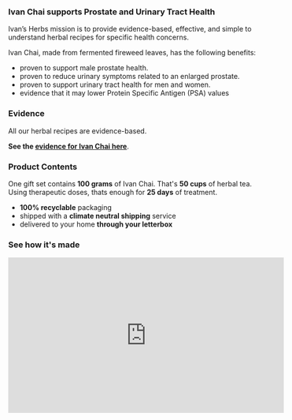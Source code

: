 ### Ivan Chai supports Prostate and Urinary Tract Health

Ivan’s Herbs mission is to provide evidence-based, effective, and simple to understand herbal recipes for specific health concerns.

Ivan Chai, made from fermented fireweed leaves, has the following benefits:

* proven to support male prostate health.
* proven to reduce urinary symptoms related to an enlarged prostate.
* proven to support urinary tract health for men and women.
* evidence that it may lower Protein Specific Antigen (PSA) values

### Evidence

All our herbal recipes are evidence-based.

**See the [evidence for Ivan Chai here](/pages/fireweed-ivan-chai-treats-enlarged-prostate-bph-and-may-lowers-psa)**.

### Product Contents

One gift set contains **100 grams** of Ivan Chai. That's **50 cups** of herbal tea. Using therapeutic doses, thats enough for **25 days** of treatment.

* **100% recyclable** packaging
* shipped with a **climate neutral shipping** service
* delivered to your home **through your letterbox**

### See how it's made

<iframe width="560" height="315" src="https://www.youtube.com/embed/op2BjUHk06s" frameborder="0" allow="accelerometer; autoplay; encrypted-media; gyroscope; picture-in-picture" allowfullscreen></iframe>
